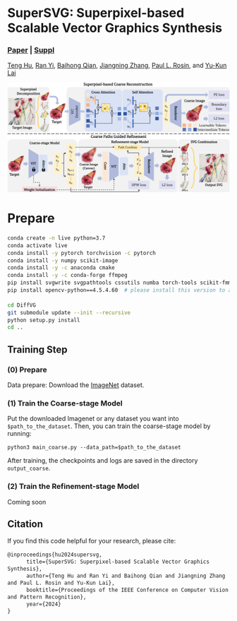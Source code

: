 # SuperSVG: Superpixel-based Scalable Vector Graphics Synthesis

###  [Paper](https://openaccess.thecvf.com/content/CVPR2024/papers/Hu_SuperSVG_Superpixel-based_Scalable_Vector_Graphics_Synthesis_CVPR_2024_paper.pdf) | [Suppl](https://openaccess.thecvf.com/content/CVPR2024/supplemental/Hu_SuperSVG_Superpixel-based_Scalable_CVPR_2024_supplemental.pdf)

<!-- <br> -->
[Teng Hu](https://github.com/sjtuplayer),
[Ran Yi](https://yiranran.github.io/),
[Baihong Qian](https://github.com/CherryQBH), 
[Jiangning Zhang](https://zhangzjn.github.io/),
[Paul L. Rosin](https://scholar.google.com/citations?hl=zh-CN&user=V5E7JXsAAAAJ),
 and [Yu-Kun Lai](https://scholar.google.com/citations?user=0i-Nzv0AAAAJ&hl=zh-CN&oi=sra)
<!-- <br> -->

![image](imgs/framework.jpg)


# Prepare

```bash
conda create -n live python=3.7
conda activate live
conda install -y pytorch torchvision -c pytorch
conda install -y numpy scikit-image
conda install -y -c anaconda cmake
conda install -y -c conda-forge ffmpeg
pip install svgwrite svgpathtools cssutils numba torch-tools scikit-fmm easydict visdom
pip install opencv-python==4.5.4.60  # please install this version to avoid segmentation fault.

cd DiffVG
git submodule update --init --recursive
python setup.py install
cd ..
```



## Training Step

### (0) Prepare
Data prepare: Download the [ImageNet](https://image-net.org) dataset.

### (1) Train the Coarse-stage Model

Put the downloaded Imagenet or any dataset you want into `$path_to_the_dataset`. 
Then, you can train the coarse-stage model by running:

```
python3 main_coarse.py --data_path=$path_to_the_dataset
```

After training, the checkpoints and logs are saved in the directory `output_coarse`.

### (2) Train the Refinement-stage Model

Coming soon

[//]: # (With the trained coarse-stage model, you can train the refinement-stage model by running:)

[//]: # ()
[//]: # (```)

[//]: # (python3 main_refine --data_path=$path_to_the_dataset)

[//]: # (```)

[//]: # ()
[//]: # (After training, the checkpoints and logs are saved in the directory `output_refine`.)

## Citation

If you find this code helpful for your research, please cite:

```
@inproceedings{hu2024supersvg,
      title={SuperSVG: Superpixel-based Scalable Vector Graphics Synthesis}, 
      author={Teng Hu and Ran Yi and Baihong Qian and Jiangning Zhang and Paul L. Rosin and Yu-Kun Lai},
      booktitle={Proceedings of the IEEE Conference on Computer Vision and Pattern Recognition},
      year={2024}
}
```
